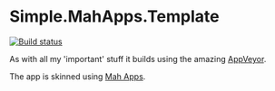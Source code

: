 Simple.MahApps.Template
=======================

[![Build status](https://ci.appveyor.com/api/projects/status/l0e5oai0xdn7o4cc/branch/master?svg=true)](https://ci.appveyor.com/project/oriches/simple-mahapps-template)

As with all my 'important' stuff it builds using the amazing [AppVeyor](https://ci.appveyor.com/project/oriches/simple-mahapps-template).

The app is skinned using [Mah Apps](http://mahapps.com/).
